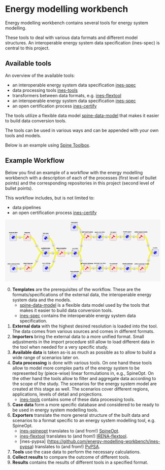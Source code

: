 # Energy modelling workbench

Energy modelling workbench contains several tools for energy system modelling.

These tools to deal with various data formats and different model structures. An interoperable energy system data specification (ines-spec) is central to this project.

## Available tools
An overview of the available tools:
- an interoperable energy system data specification [ines-spec](https://github.com/energy-modelling-workbench/ines-spec)
- data processing tools [ines-tools](https://github.com/energy-modelling-workbench/ines-tools)
- transformers between data formats, e.g. [ines-flextool](https://github.com/energy-modelling-workbench/ines-flextool)
- an interoperable energy system data specification [ines-spec](https://github.com/energy-modelling-workbench/ines-spec)
- an open certification process [ines-certify](https://github.com/energy-modelling-workbench/ines-certify)

The tools utilize a flexible data model [spine-data-model](https://github.com/energy-modelling-workbench/spine-data-model) that makes it easier to build data conversion tools.

The tools can be used in various ways and can be appended with your own tools and models.

Below is an example using [Spine Toolbox](https://github.com/Spine-tools/Spine-Toolbox).

## Example Workflow

Below you find an example of a workflow with the energy modelling workbench with a description of each of the processes (first level of bullet points) and the corresponding repositories in this project (second level of bullet points).

This workflow includes, but is not limited to:
+ data pipelines
+ an open certification process [ines-certify](https://github.com/energy-modelling-workbench/ines-certify)

![image](https://github.com/energy-modelling-workbench/.github/blob/fb8a65d0ed3d60a964da6e11d20f8428312c2dea/profile/ines-data-tools-workflow-example.png)

0. **Templates** are the prerequisites of the workflow. These are the formats/specifications of the external data, the interoperable energy system data and the models.
    + [spine-data-model](https://github.com/energy-modelling-workbench/spine-data-model) is a flexible data model used by the tools that makes it easier to build data conversion tools.
    + [ines-spec](https://github.com/energy-modelling-workbench/ines-spec) contains the interoperable energy system data specification.
1. **External data** with the highest desired resolution is loaded into the tool. The data comes from various sources and comes in different formats.
2. **Importers** bring the external data to a more unified format. Small adjustments in the import procedure still allow to load different data in the tool when needed for a very specific study.
3. **Available data** is taken as-is as much as possible as to allow to build a wide range of scenarios later on.
4. **Data processing** is done with various tools. On one hand these tools allow to model more complex parts of the energy system to be represented by (piece-wise) linear formulations in, e.g., SpineOpt. On the other hand the tools allow to filter and aggregate data according to the scope of the study. The scenarios for the energy system model are created at this stage as well. The scenarios cover different regions, applications, levels of detail and projections.
    + [ines-tools](https://github.com/energy-modelling-workbench/ines-tools) contains some of these data processing tools.
5. **Case data** form a more specific database and considered to be ready to be used in energy system modelling tools.
6. **Exporters** translate the more general structure of the built data and scenarios to a format specific to an energy system modelling tool, e.g. SpineOpt.
    + [ines-spineopt](https://github.com/energy-modelling-workbench/ines-spineopt) translates to (and from!) [SpineOpt](https://github.com/Spine-tools/SpineOpt.jl).
    + [ines-flextool](https://github.com/energy-modelling-workbench/ines-flextool) translates to (and from!) [IRENA-flextool](https://www.irena.org/Energy-Transition/Planning/Flextool).
    + [ines-pypsa] (https://github.com/energy-modelling-workbench/ines-pypsa) translates to (and from!) [PyPSA](https://pypsa.org/).
7. **Tools** use the case data to perform the necessary calculations.
8. **Collect results** to compare the outcome of different tools.
9. **Results** contains the results of different tools in a specified format.
